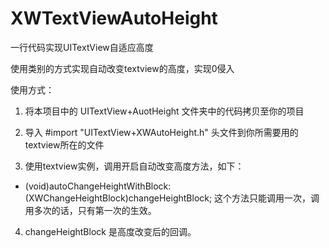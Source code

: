 # XWTextViewAutoHeight

一行代码实现UITextView自适应高度

使用类别的方式实现自动改变textview的高度，实现0侵入

使用方式：

1. 将本项目中的 UITextView+AuotHeight 文件夹中的代码拷贝至你的项目

2. 导入 #import "UITextView+XWAutoHeight.h" 头文件到你所需要用的textview所在的文件

3. 使用textview实例，调用开启自动改变高度方法，如下：
- (void)autoChangeHeightWithBlock:(XWChangeHeightBlock)changeHeightBlock;
这个方法只能调用一次，调用多次的话，只有第一次的生效。

4. changeHeightBlock 是高度改变后的回调。   
